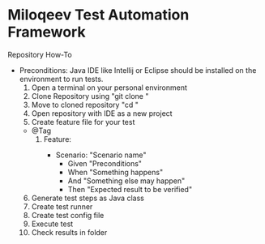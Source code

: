 # Miloqeev Test Automation Framework
Repository How-To
- Preconditions: Java IDE like Intellij or Eclipse should be installed on the environment to run tests. 
  1. Open a terminal on your personal environment
  2. Clone Repository using "git clone <url>"
  3. Move to cloned repository "cd <repository name>"
  4. Open repository with IDE as a new project
  5. Create feature file for your test
    * @Tag
        1. Feature: <Feature name>
            * Scenario: "Scenario name"
              * Given "Preconditions"
              * When "Something happens"
              * And "Something else may happen"
              * Then "Expected result to be verified"
  6. Generate test steps as Java class
  7. Create test runner
  8. Create test config file
  9. Execute test
  10. Check results in folder
  

